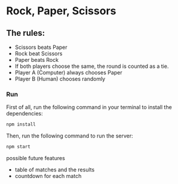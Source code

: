 # Rock, Paper, Scissors

## The rules:

- Scissors beats Paper
- Rock beat Scissors
- Paper beats Rock
- If both players choose the same, the round is counted as a tie.
- Player A (Computer) always chooses Paper
- Player B (Human) chooses randomly

### Run

First of all, run the following command in your terminal to install the dependencies:

```bash
npm install
```

Then, run the following command to run the server:

```bash
npm start
```

possible future features
- table of matches and the results
- countdown for each match
